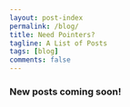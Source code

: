 ```yaml
---
layout: post-index
permalink: /blog/
title: Need Pointers? 
tagline: A List of Posts
tags: [blog]
comments: false
---
```


### New posts coming soon! 
